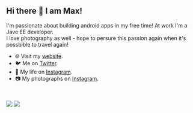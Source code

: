 ## Hi there 👋 I am Max! 

I'm passionate about building android apps in my free time! 
At work I'm a Jave EE developer. <br />
I love photography as well - hope to persure this passion again when it's possbible to travel again!

- 🌐 Visit my [website](https://maxkeppeler.com/).
- 🐦 Me on [Twitter](https://twitter.com/MaxKeppeler).
- 🧍 My life on [Instagram](https://www.instagram.com/maximilian.keppeler).
- 📷 My photographs on [Instagram](https://www.instagram.com/max.keppeler).

<br />
<p align = "start">
  <img src = "https://github-readme-stats.vercel.app/api?username=maxkeppeler&show_icons=true&theme=radical&line_height=27">
  <img src = "https://github-readme-stats.vercel.app/api/top-langs/?username=maxkeppeler&hide=css,java,html&theme=radical">
</p>

</details>
